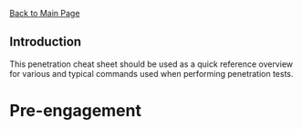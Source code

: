 [Back to Main Page](../index.html) 

## Introduction

This penetration cheat sheet should be used as a quick reference overview for various and typical commands used when performing penetration tests.

# Pre-engagement
